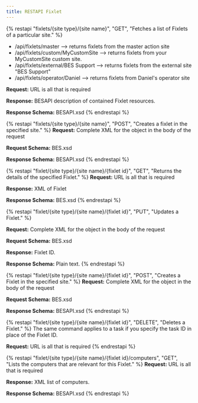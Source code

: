 ```yaml
---
title: RESTAPI Fixlet
---
```


{% restapi "fixlets/{site type}/{site name}", "GET", "Fetches a list of Fixlets of a particular site." %}
 - /api/fixlets/master --> returns fixlets from the master action site
 - /api/fixlets/custom/MyCustomSite --> returns fixlets from your MyCustomSite custom site.
 - /api/fixlets/external/BES Support --> returns fixlets from the external site "BES Support"
 - /api/fixlets/operator/Daniel --> returns fixlets from Daniel's operator site
 
**Request:** URL is all that is required

**Response:** BESAPI description of contained Fixlet resources.

**Response Schema:** BESAPI.xsd
{% endrestapi %}

{% restapi "fixlets/{site type}/{site name}", "POST", "Creates a fixlet in the specified site." %}
**Request:** Complete XML for the object in the body of the request

**Request Schema:** BES.xsd

**Response Schema:** BESAPI.xsd
{% endrestapi %}

{% restapi "fixlet/{site type}/{site name}/{fixlet id}", "GET", "Returns the details of the specified Fixlet." %}
**Request:** URL is all that is required 

**Response:** XML of Fixlet

**Response Schema:** BES.xsd
{% endrestapi %}

{% restapi "fixlet/{site type}/{site name}/{fixlet id}", "PUT", "Updates a Fixlet." %}

**Request:** Complete XML for the object in the body of the request

**Request Schema:** BES.xsd

**Response:** Fixlet ID.

**Response Schema:** Plain text.
{% endrestapi %}

{% restapi "fixlet/{site type}/{site name}/{fixlet id}", "POST", "Creates a Fixlet in the specified site." %}
**Request:** Complete XML for the object in the body of the request

**Request Schema:** BES.xsd

**Response Schema:** BESAPI.xsd
{% endrestapi %}

{% restapi "fixlet/{site type}/{site name}/{fixlet id}", "DELETE", "Deletes a Fixlet." %}
The same command applies to a task if you specify the task ID in place of the Fixlet ID.

**Request:** URL is all that is required
{% endrestapi %}

{% restapi "fixlet/{site type}/{site name}/{fixlet id}/computers", "GET", "Lists the computers that are relevant for this Fixlet." %}
**Request:** URL is all that is required

**Response:** XML  list of computers.
	
**Response Schema:** BESAPI.xsd
{% endrestapi %}
